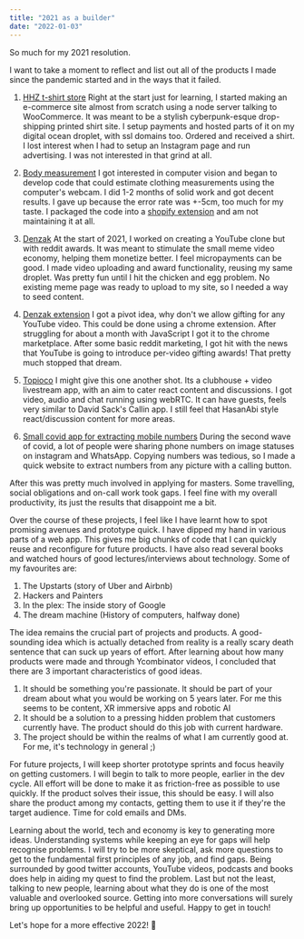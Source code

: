```yaml
---
title: "2021 as a builder"
date: "2022-01-03"
---
```


So much for my 2021 resolution.

I want to take a moment to reflect and list out all of the products I made since the pandemic started and in the ways that it failed.

1. [HHZ t-shirt store](https://hhz-client.onrender.com/)
Right at the start just for learning, I started making an e-commerce site almost from scratch using a node server talking to WooCommerce. It was meant to be a stylish cyberpunk-esque drop-shipping printed shirt site. I setup payments and hosted parts of it on my digital ocean droplet, with ssl domains too. Ordered and received a shirt. I lost interest when I had to setup an Instagram page and run advertising. I was not interested in that grind at all.

2. [Body measurement](https://custom-measure.onrender.com)
I got interested in computer vision and began to develop code that could estimate clothing measurements using the computer's webcam. I did 1-2 months of solid work and got decent results. I gave up because the error rate was +-5cm, too much for my taste. I packaged the code into a [shopify extension](https://apps.shopify.com/body-measure) and am not maintaining it at all. 

3. [Denzak](https://denzak.onrender.com)
At the start of 2021, I worked on creating a YouTube clone but with reddit awards. It was meant to stimulate the small meme video economy, helping them monetize better. I feel micropayments can be good. I made video uploading and award functionality, reusing my same droplet. Was pretty fun until I hit the chicken and egg problem. No existing meme page was ready to upload to my site, so I needed a way to seed content. 

4. [Denzak extension](https://chrome.google.com/webstore/detail/denzak-award-youtube-vide/bjmbckhgkdddfmflihkcndelgklpeeoi)
I got a pivot idea, why don't we allow gifting for any YouTube video. This could be done using a chrome extension. After struggling for about a month with JavaScript I got it to the chrome marketplace. After some basic reddit marketing, I got hit with the news that YouTube is going to introduce per-video gifting awards! That pretty much stopped that dream.

5. [Topioco](https://topioco.onrender.com/)
I might give this one another shot. Its a clubhouse + video livestream app, with an aim to cater react content and discussions. I got video, audio and chat running using webRTC. It can have guests, feels very similar to David Sack's Callin app. I still feel that HasanAbi style react/discussion content for more areas.

6. [Small covid app for extracting mobile numbers](https://call-from-pic.onrender.com)
During the second wave of covid, a lot of people were sharing phone numbers on image statuses on instagram and WhatsApp. Copying numbers was tedious, so I made a quick website to extract numbers from any picture with a calling button.

After this was pretty much involved in applying for masters. Some travelling, social obligations and on-call work took gaps. I feel fine with my overall productivity, its just the results that disappoint me a bit.

Over the course of these projects, I feel like I have learnt how to spot promising avenues and prototype quick. I have dipped my hand in various parts of a web app. This gives me big chunks of code that I can quickly reuse and reconfigure for future products. I have also read several books and watched hours of good lectures/interviews about technology. Some of my favourites are:
1. The Upstarts (story of Uber and Airbnb)
2. Hackers and Painters
3. In the plex: The inside story of Google
4. The dream machine (History of computers, halfway done)

The idea remains the crucial part of projects and products. A good-sounding idea which is actually detached from reality is a really scary death sentence that can suck up years of effort. After learning about how many products were made and through Ycombinator videos, I concluded that there are 3 important characteristics of good ideas.

1. It should be something you're passionate. It should be part of your dream about what you would be working on 5 years later. For me this seems to be content, XR immersive apps and robotic AI
2. It should be a solution to a pressing hidden problem that customers currently have. The product should do this job with current hardware.
3. The project should be within the realms of what I am currently good at. For me, it's technology in general ;)

For future projects, I will keep shorter prototype sprints and focus heavily on getting customers. I will begin to talk to more people, earlier in the dev cycle. All effort will be done to make it as friction-free as possible to use quickly. If the product solves their issue, this should be easy. I will also share the product among my contacts, getting them to use it if they're the target audience. Time for cold emails and DMs.

Learning about the world, tech and economy is key to generating more ideas. Understanding systems while keeping an eye for gaps will help recognise problems. I will try to be more skeptical, ask more questions to get to the fundamental first principles of any job, and find gaps. Being surrounded by good twitter accounts, YouTube videos, podcasts and books does help in aiding my quest to find the problem. Last but not the least, talking to new people, learning about what they do is one of the most valuable and overlooked source. Getting into more conversations will surely bring up opportunities to be helpful and useful. Happy to get in touch!

Let's hope for a more effective 2022! 🤞

